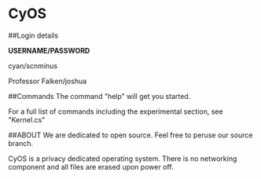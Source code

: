 # CyOS

##Login details

**USERNAME/PASSWORD**

cyan/scnminus

Professor Falken/joshua

##Commands
The command "help" will get you started.

For a full list of commands including the experimental section, see "Kernel.cs"


##ABOUT
We are dedicated to open source. Feel free to peruse our source branch.

CyOS is a privacy dedicated operating system. There is no networking component and all files are erased upon power off.
